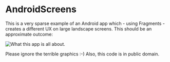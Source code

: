 AndroidScreens
==============

This is a very sparse example of an Android app which - using Fragments - creates a different UX on large landscape screens.
This should be an approximate outcome:

![What this app is all about.](http://developer.android.com/images/fundamentals/fragments.png)

Please ignore the terrible graphics :-) Also, this code is in public domain.


